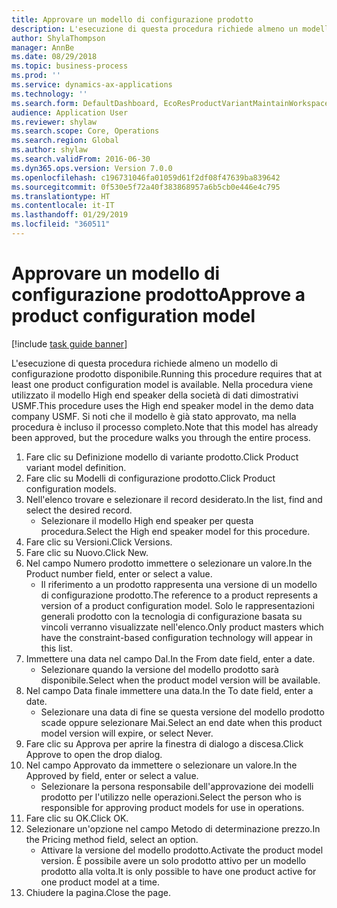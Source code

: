 ```yaml
---
title: Approvare un modello di configurazione prodotto
description: L'esecuzione di questa procedura richiede almeno un modello di configurazione prodotto disponibile.
author: ShylaThompson
manager: AnnBe
ms.date: 08/29/2018
ms.topic: business-process
ms.prod: ''
ms.service: dynamics-ax-applications
ms.technology: ''
ms.search.form: DefaultDashboard, EcoResProductVariantMaintainWorkspace, PCProductConfigurationModelListPage, PCProductModelVersion, PCApproveProductModelVersion, HcmWorkerLookUp
audience: Application User
ms.reviewer: shylaw
ms.search.scope: Core, Operations
ms.search.region: Global
ms.author: shylaw
ms.search.validFrom: 2016-06-30
ms.dyn365.ops.version: Version 7.0.0
ms.openlocfilehash: c196731046fa01059d61f2df08f47639ba839642
ms.sourcegitcommit: 0f530e5f72a40f383868957a6b5cb0e446e4c795
ms.translationtype: HT
ms.contentlocale: it-IT
ms.lasthandoff: 01/29/2019
ms.locfileid: "360511"
---
```

# <a name="approve-a-product-configuration-model"></a><span data-ttu-id="da3fe-103">Approvare un modello di configurazione prodotto</span><span class="sxs-lookup"><span data-stu-id="da3fe-103">Approve a product configuration model</span></span>

[!include [task guide banner](../../includes/task-guide-banner.md)]

<span data-ttu-id="da3fe-104">L'esecuzione di questa procedura richiede almeno un modello di configurazione prodotto disponibile.</span><span class="sxs-lookup"><span data-stu-id="da3fe-104">Running this procedure requires that at least one product configuration model is available.</span></span> <span data-ttu-id="da3fe-105">Nella procedura viene utilizzato il modello High end speaker della società di dati dimostrativi USMF.</span><span class="sxs-lookup"><span data-stu-id="da3fe-105">This procedure uses the High end speaker model in the demo data company USMF.</span></span> <span data-ttu-id="da3fe-106">Si noti che il modello è già stato approvato, ma nella procedura è incluso il processo completo.</span><span class="sxs-lookup"><span data-stu-id="da3fe-106">Note that this model has already been approved, but the procedure walks you through the entire process.</span></span>

1. <span data-ttu-id="da3fe-107">Fare clic su Definizione modello di variante prodotto.</span><span class="sxs-lookup"><span data-stu-id="da3fe-107">Click Product variant model definition.</span></span>
2. <span data-ttu-id="da3fe-108">Fare clic su Modelli di configurazione prodotto.</span><span class="sxs-lookup"><span data-stu-id="da3fe-108">Click Product configuration models.</span></span>
3. <span data-ttu-id="da3fe-109">Nell'elenco trovare e selezionare il record desiderato.</span><span class="sxs-lookup"><span data-stu-id="da3fe-109">In the list, find and select the desired record.</span></span>
    * <span data-ttu-id="da3fe-110">Selezionare il modello High end speaker per questa procedura.</span><span class="sxs-lookup"><span data-stu-id="da3fe-110">Select the High end speaker model for this procedure.</span></span>  
4. <span data-ttu-id="da3fe-111">Fare clic su Versioni.</span><span class="sxs-lookup"><span data-stu-id="da3fe-111">Click Versions.</span></span>
5. <span data-ttu-id="da3fe-112">Fare clic su Nuovo.</span><span class="sxs-lookup"><span data-stu-id="da3fe-112">Click New.</span></span>
6. <span data-ttu-id="da3fe-113">Nel campo Numero prodotto immettere o selezionare un valore.</span><span class="sxs-lookup"><span data-stu-id="da3fe-113">In the Product number field, enter or select a value.</span></span>
    * <span data-ttu-id="da3fe-114">Il riferimento a un prodotto rappresenta una versione di un modello di configurazione prodotto.</span><span class="sxs-lookup"><span data-stu-id="da3fe-114">The reference to a product represents a version of a product configuration model.</span></span> <span data-ttu-id="da3fe-115">Solo le rappresentazioni generali prodotto con la tecnologia di configurazione basata su vincoli verranno visualizzate nell'elenco.</span><span class="sxs-lookup"><span data-stu-id="da3fe-115">Only product masters which have the constraint-based configuration technology will appear in this list.</span></span>  
7. <span data-ttu-id="da3fe-116">Immettere una data nel campo Dal.</span><span class="sxs-lookup"><span data-stu-id="da3fe-116">In the From date field, enter a date.</span></span>
    * <span data-ttu-id="da3fe-117">Selezionare quando la versione del modello prodotto sarà disponibile.</span><span class="sxs-lookup"><span data-stu-id="da3fe-117">Select when the product model version will be available.</span></span>  
8. <span data-ttu-id="da3fe-118">Nel campo Data finale immettere una data.</span><span class="sxs-lookup"><span data-stu-id="da3fe-118">In the To date field, enter a date.</span></span>
    * <span data-ttu-id="da3fe-119">Selezionare una data di fine se questa versione del modello prodotto scade oppure selezionare Mai.</span><span class="sxs-lookup"><span data-stu-id="da3fe-119">Select an end date when this product model version will expire, or select Never.</span></span>  
9. <span data-ttu-id="da3fe-120">Fare clic su Approva per aprire la finestra di dialogo a discesa.</span><span class="sxs-lookup"><span data-stu-id="da3fe-120">Click Approve to open the drop dialog.</span></span>
10. <span data-ttu-id="da3fe-121">Nel campo Approvato da immettere o selezionare un valore.</span><span class="sxs-lookup"><span data-stu-id="da3fe-121">In the Approved by field, enter or select a value.</span></span>
    * <span data-ttu-id="da3fe-122">Selezionare la persona responsabile dell'approvazione dei modelli prodotto per l'utilizzo nelle operazioni.</span><span class="sxs-lookup"><span data-stu-id="da3fe-122">Select the person who is responsible for approving product models for use in operations.</span></span>  
11. <span data-ttu-id="da3fe-123">Fare clic su OK.</span><span class="sxs-lookup"><span data-stu-id="da3fe-123">Click OK.</span></span>
12. <span data-ttu-id="da3fe-124">Selezionare un'opzione nel campo Metodo di determinazione prezzo.</span><span class="sxs-lookup"><span data-stu-id="da3fe-124">In the Pricing method field, select an option.</span></span>
    * <span data-ttu-id="da3fe-125">Attivare la versione del modello prodotto.</span><span class="sxs-lookup"><span data-stu-id="da3fe-125">Activate the product model version.</span></span> <span data-ttu-id="da3fe-126">È possibile avere un solo prodotto attivo per un modello prodotto alla volta.</span><span class="sxs-lookup"><span data-stu-id="da3fe-126">It is only possible to have one product active for one product model at a time.</span></span>  
13. <span data-ttu-id="da3fe-127">Chiudere la pagina.</span><span class="sxs-lookup"><span data-stu-id="da3fe-127">Close the page.</span></span>

